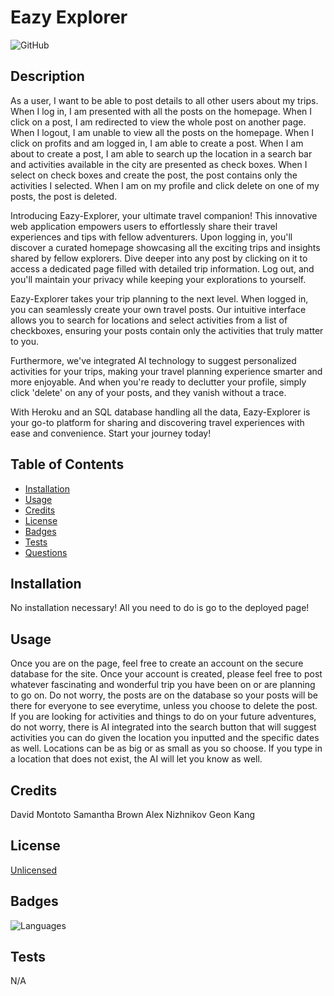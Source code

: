 # Eazy Explorer

![GitHub](https://img.shields.io/github/license/dmmontoto/Eazy-Explorer)

## Description

As a user, I want to be able to post details to all other users about my trips.
When I log in, I am presented with all the posts on the homepage.
When I click on a post, I am redirected to view the whole post on another page.
When I logout, I am unable to view all the posts on the homepage.
When I click on profits and am logged in, I am able to create a post. 
When I am about to create a post, I am able to search up the location in a search bar and activities available in the city are presented as check boxes.
When I select on check boxes and create the post, the post contains only the activities I selected.
When I am on my profile and click delete on one of my posts, the post is deleted.

Introducing Eazy-Explorer, your ultimate travel companion! This innovative web application empowers users to effortlessly share their travel experiences and tips with fellow adventurers. Upon logging in, you'll discover a curated homepage showcasing all the exciting trips and insights shared by fellow explorers. Dive deeper into any post by clicking on it to access a dedicated page filled with detailed trip information. Log out, and you'll maintain your privacy while keeping your explorations to yourself.

Eazy-Explorer takes your trip planning to the next level. When logged in, you can seamlessly create your own travel posts. Our intuitive interface allows you to search for locations and select activities from a list of checkboxes, ensuring your posts contain only the activities that truly matter to you.

Furthermore, we've integrated AI technology to suggest personalized activities for your trips, making your travel planning experience smarter and more enjoyable. And when you're ready to declutter your profile, simply click 'delete' on any of your posts, and they vanish without a trace.

With Heroku and an SQL database handling all the data, Eazy-Explorer is your go-to platform for sharing and discovering travel experiences with ease and convenience. Start your journey today!

## Table of Contents 

- [Installation](#installation)
- [Usage](#usage)
- [Credits](#credits)
- [License](#license)
- [Badges](#badges)
- [Tests](#tests)
- [Questions](#questions)

## Installation

No installation necessary! All you need to do is go to the deployed page! 

## Usage

Once you are on the page, feel free to create an account on the secure database for the site. Once your account is created, please feel free to post whatever fascinating and wonderful trip you have been on or are planning to go on. Do not worry, the posts are on the database so your posts will be there for everyone to see everytime, unless you choose to delete the post. If you are looking for activities and things to do on your future adventures, do not worry, there is AI integrated into the search button that will suggest activities you can do given the location you inputted and the specific dates as well. Locations can be as big or as small as you so choose. If you type in a location that does not exist, the AI will let you know as well. 

## Credits

David Montoto
Samantha Brown
Alex Nizhnikov
Geon Kang

## License

[Unlicensed](LICENSE)

## Badges

![Languages](https://img.shields.io/github/languages/top/dmmontoto/Eazy-Explorer)

## Tests

N/A